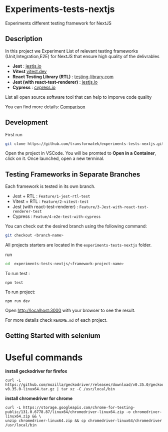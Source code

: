 # Experiments-tests-nextjs

Experiments different testing framework for NextJS

## Description

In this project we Experiment List of relevant testing frameworks (Unit,Integration,E2E) for NextJS that ensure high quality of the delivrables

- **Jest** : [jestjs.io](https://jestjs.io/docs/getting-started)
- **Vitest** [vitest.dev](https://vitest.dev/guide/)
- **React Testing Library (RTL)** : [testing-library.com](https://testing-library.com/docs/react-testing-library/intro/)
- **Jest (with react-test-renderer)** : [jestjs.io](https://jestjs.io/docs/tutorial-react)
- **Cypress** : [cypress.io](https://docs.cypress.io/app/get-started/why-cypress)

List all open source software tool that can help to imporve code quality

You can find more details:
[Comparison](COMPARISON.md)

## Development

First run

```bash
git clone https://github.com/transformatek/experiments-tests-nextjs.git
```

Open the project in VSCode.
You will be promted to **Open in a Container**, click on it.
Once launched, open a new terminal.

## Testing Frameworks in Separate Branches

Each framework is tested in its own branch.

- Jest + RTL : `Feature/1-jest-rtl-test`
- Vitest + RTL : `Feature/2-vitest-test`
- Jest (with react-test-renderer) : `Feature/3-Jest-with-react-test-renderer-test`
- Cypress : `Featue/4-e2e-test-with-cypress`

You can check out the desired branch using the following command:

```bash
git checkout <branch-name>
```

All projects starters are located in the `experiments-tests-nextjs` folder.

run

```bash
cd  experiments-tests-nextjs/<framework-project-name>
```

To run test :

```
npm test
```

To run project:

```
npm run dev
```

Open [http://localhost:3000](http://localhost:3000) with your browser to see the result.

For more details check `README.md` of each project.

## Getting Started with selenium

# Useful commands

**install geckodriver for firefox**

```
curl -L https://github.com/mozilla/geckodriver/releases/download/v0.35.0/geckodriver-v0.35.0-linux64.tar.gz | tar xz -C /usr/local/bin
```

**install chromedriver for chrome**

```
curl -L https://storage.googleapis.com/chrome-for-testing-public/131.0.6778.87/linux64/chromedriver-linux64.zip -o chromedriver-linux64.zip && \
unzip chromedriver-linux64.zip && cp chromedriver-linux64/chromedriver /usr/local/bin
```
